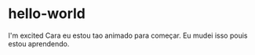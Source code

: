 # hello-world
I'm excited 
Cara eu estou tao animado para começar. 
Eu mudei isso pouis estou aprendendo.
